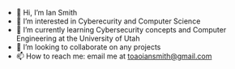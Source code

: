 - 👋 Hi, I’m Ian Smith
- 👀 I’m interested in Cyberecurity and Computer Science
- 🌱 I’m currently learning Cybersecurity concepts and Computer Engineering at the University of Utah
- 💞️ I’m looking to collaborate on any projects
- 📫 How to reach me: email me at toaoiansmith@gmail.com
